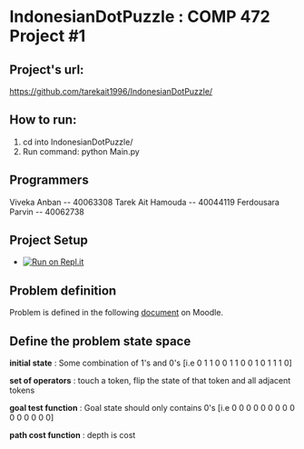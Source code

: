 # IndonesianDotPuzzle : COMP 472 Project #1

## Project's url: 
https://github.com/tarekait1996/IndonesianDotPuzzle/

## How to run:
1. cd into IndonesianDotPuzzle/
2. Run command: python Main.py

## Programmers
Viveka Anban -- 40063308
Tarek Ait Hamouda -- 40044119
Ferdousara Parvin -- 40062738

## Project Setup
- [![Run on Repl.it](https://repl.it/badge/github/tarekait1996/IndonesianDotPuzzle)](https://repl.it/github/tarekait1996/IndonesianDotPuzzle)

## Problem definition
Problem is defined in the following [document](https://moodle.concordia.ca/moodle/pluginfile.php/3793266/mod_label/intro/COMP_472_2020_Winter_Project_1.pdf) on Moodle.


## Define the problem state space
__initial state__       : Some combination of 1's and 0's [i.e 0 1 1 0 0 1 1 0 0 1 0 1 1 1 0]

__set of operators__    : touch a token, flip the state of that token and all adjacent tokens

__goal test function__  : Goal state should only contains 0's [i.e 0 0 0 0 0 0 0 0 0 0 0 0 0 0 0]

__path cost function__  : depth is cost
